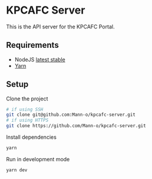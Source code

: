 # KPCAFC Server
This is the API server for the KPCAFC Portal.

## Requirements
* NodeJS [latest stable](https://nodejs.org/dist/v10.16.1/node-v10.16.1-x64.msi)
* [Yarn](https://yarnpkg.com/en/docs/install)

## Setup
Clone the project
```bash
# if using SSH
git clone git@github.com:Mann-o/kpcafc-server.git
# if using HTTPS
git clone https://github.com/Mann-o/kpcafc-server.git
```

Install dependencies
```bash
yarn
```

Run in development mode
```bash
yarn dev
```
